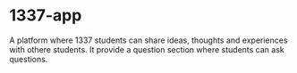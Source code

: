 # 1337-app
A platform where 1337 students can share ideas, thoughts and experiences with othere students. It provide a question section where students can ask questions.
